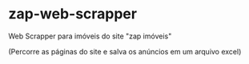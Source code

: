# zap-web-scrapper
Web Scrapper para imóveis do site "zap imóveis"

(Percorre as páginas do site e salva os anúncios em um arquivo excel)
